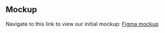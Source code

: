 ## Mockup
Navigate to this link to view our initial mockup: [Figma mockup](https://www.figma.com/file/1MEC3o8l4jRVAQE53sDtFQ/Untitled?type=design&node-id=0%3A1&mode=design&t=5yadXnXw5dBzbT6E-1)
